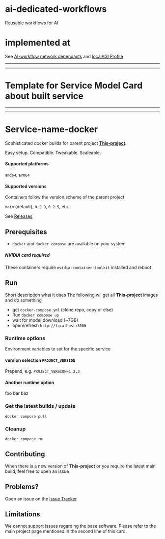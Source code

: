 # ai-dedicated-workflows
Reusable workflows for AI

# implemented at
See [AI-workflow network dependants](../../network/dependents)
and [localAGI Profile](https://github.com/localagi)

------------------------------
------------------------------
# Template for Service Model Card about built service
------------------------------
------------------------------

# Service-name-docker
Sophisticated docker builds for parent project [**This-project**](https://github.com/**This-project**). 

Easy setup. Compatible. Tweakable. Scaleable.

#### Supported platforms
`amd64`, `arm64`

#### Supported versions
Containers follow the version scheme of the parent project

`main` (default), `0.2.9`, `0.2.5`, etc.

See [Releases](../../releases)

## Prerequisites

* `docker` and `docker compose` are available on your system

##### NVIDIA card required
These containers require `nvidia-container-toolkit` installed and reboot

## Run

Short description what it does
The following wil get all **This-project** images and do something

* get `docker-compose.yml` (clone repo, copy or else) 
* Run `docker compose up`
* wait for model download (~7GB)
* open/refresh `http://localhost:3000` 

### Runtime options
Environment variables to set for the specific service

#### version selection `PROJECT_VERSION`
Prepend, e.g. `PROJECT_VERSION=1.2.3`

#### Another runtime option

foo bar baz

### Get the latest builds / update
`docker compose pull`

### Cleanup
`docker compose rm`

## Contributing

When there is a new version of **This-project** or you require the latest main build, feel free to open an issue

## Problems?

Open an issue on the [Issue Tracker](../../issues)

## Limitations
We cannot support issues regarding the base software. Please refer to the main project page mentioned in the second line of this card.
